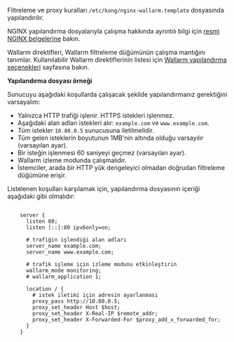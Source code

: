 Filtreleme ve proxy kuralları `/etc/kong/nginx-wallarm.template` dosyasında yapılandırılır.

NGINX yapılandırma dosyalarıyla çalışma hakkında ayrıntılı bilgi için [resmi NGINX belgelerine](https://nginx.org/en/docs/beginners_guide.html) bakın.

Wallarm direktifleri, Wallarm filtreleme düğümünün çalışma mantığını tanımlar. Kullanılabilir Wallarm direktiflerinin listesi için [Wallarm yapılandırma seçenekleri](../admin-en/configure-parameters-en.md) sayfasına bakın.

**Yapılandırma dosyası örneği**

Sunucuyu aşağıdaki koşullarda çalışacak şekilde yapılandırmanız gerektiğini varsayalım:
* Yalnızca HTTP trafiği işlenir. HTTPS istekleri işlenmez.
* Aşağıdaki alan adları istekleri alır: `example.com` ve `www.example.com`.
* Tüm istekler `10.80.0.5` sunucusuna iletilmelidir.
* Tüm gelen isteklerin boyutunun 1MB'nin altında olduğu varsayılır (varsayılan ayar).
* Bir isteğin işlenmesi 60 saniyeyi geçmez (varsayılan ayar).
* Wallarm izleme modunda çalışmalıdır.
* İstemciler, arada bir HTTP yük dengeleyici olmadan doğrudan filtreleme düğümüne erişir.

Listelenen koşulları karşılamak için, yapılandırma dosyasının içeriği aşağıdaki gibi olmalıdır:

```

    server {
      listen 80;
      listen [::]:80 ipv6only=on;

      # trafiğin işlendiği alan adları
      server_name example.com; 
      server_name www.example.com;

      # trafik işleme için izleme modunu etkinleştirin
      wallarm_mode monitoring; 
      # wallarm_application 1;

      location / {
        # istek iletimi için adresin ayarlanması
        proxy_pass http://10.80.0.5; 
        proxy_set_header Host $host;
        proxy_set_header X-Real-IP $remote_addr;
        proxy_set_header X-Forwarded-For $proxy_add_x_forwarded_for;
      }
    }

```